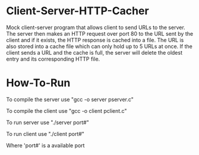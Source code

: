 # Client-Server-HTTP-Cacher
Mock client-server program that allows client to send URLs to the server. The server then makes an HTTP request over port 80 to the URL sent by the client and if it exists, the HTTP response is cached into a file. The URL is also stored into a cache file which can only hold up to 5 URLs at once. If the client sends a URL and the cache is full, the server will delete the oldest entry and its corresponding HTTP file.


# How-To-Run
To compile the server use "gcc -o server pserver.c"   

To compile the client use "gcc -o client pclient.c"

To run server use "./server port#" 
 
To run client use "./client port#"

Where 'port#' is a available port

